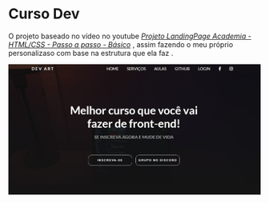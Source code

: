 # Curso Dev

O projeto baseado no vídeo no youtube <a href="https://www.youtube.com/watch?v=gqrLT6bfLwY&list=PLMdSGKM6_l2wnVgA7cKSZBewq3A6H9xdw&index=23&t=1274s&ab_channel=CrisTech"><i>Projeto LandingPage Academia - HTML/CSS - Passo a passo - Básico</i></a><span> , assim fazendo o meu próprio personalizaso com base na estrutura que ela faz .

![Resume cv](/img/Home.jpg)
